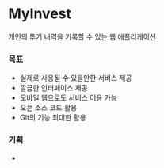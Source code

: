 # MyInvest
개인의 투기 내역을 기록할 수 있는 웹 애플리케이션

### 목표
- 실제로 사용될 수 있을만한 서비스 제공
- 깔끔한 인터페이스 제공
- 모바일 웹으로도 서비스 이용 가능
- 오픈 소스 코드 활용
- Git의 기능 최대한 활용

### 기획
- 


